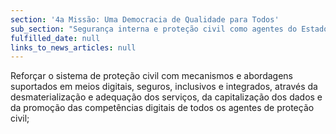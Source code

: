 ```yaml
---
section: '4a Missão: Uma Democracia de Qualidade para Todos'
sub_section: "Segurança interna e proteção civil como agentes do Estado de Direito"
fulfilled_date: null
links_to_news_articles: null
---
```


Reforçar o sistema de proteção civil com mecanismos e abordagens suportados em meios digitais, seguros, inclusivos e integrados, através da desmaterialização e adequação dos serviços, da capitalização dos dados e da promoção das competências digitais de todos os agentes de proteção civil;